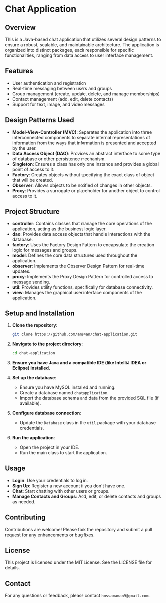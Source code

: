 # Chat Application

## Overview

This is a Java-based chat application that utilizes several design patterns to ensure a robust, scalable, and maintainable architecture. The application is organized into distinct packages, each responsible for specific functionalities, ranging from data access to user interface management.

## Features

- User authentication and registration  
- Real-time messaging between users and groups  
- Group management (create, update, delete, and manage memberships)  
- Contact management (add, edit, delete contacts)  
- Support for text, image, and video messages  

## Design Patterns Used

- **Model-View-Controller (MVC)**: Separates the application into three interconnected components to separate internal representations of information from the ways that information is presented and accepted by the user.  
- **Data Access Object (DAO)**: Provides an abstract interface to some type of database or other persistence mechanism.  
- **Singleton**: Ensures a class has only one instance and provides a global point of access to it.  
- **Factory**: Creates objects without specifying the exact class of object that will be created.  
- **Observer**: Allows objects to be notified of changes in other objects.  
- **Proxy**: Provides a surrogate or placeholder for another object to control access to it.  

## Project Structure

- **controller**: Contains classes that manage the core operations of the application, acting as the business logic layer.  
- **dao**: Provides data access objects that handle interactions with the database.  
- **factory**: Uses the Factory Design Pattern to encapsulate the creation logic for messages and groups.  
- **model**: Defines the core data structures used throughout the application.  
- **observer**: Implements the Observer Design Pattern for real-time updates.  
- **proxy**: Implements the Proxy Design Pattern for controlled access to message sending.  
- **util**: Provides utility functions, specifically for database connectivity.  
- **view**: Manages the graphical user interface components of the application.  

## Setup and Installation

1. **Clone the repository**:  
   ```bash
   git clone https://github.com/am94an/chat-application.git
   ```

2. **Navigate to the project directory**:  
   ```bash
   cd chat-application
   ```

3. **Ensure you have Java and a compatible IDE (like IntelliJ IDEA or Eclipse) installed.**

4. **Set up the database**:  
   - Ensure you have MySQL installed and running.  
   - Create a database named `chatapplication`.  
   - Import the database schema and data from the provided SQL file (if available).  

5. **Configure database connection**:  
   - Update the `Database` class in the `util` package with your database credentials.  

6. **Run the application**:  
   - Open the project in your IDE.  
   - Run the main class to start the application.  

## Usage

- **Login**: Use your credentials to log in.  
- **Sign Up**: Register a new account if you don't have one.  
- **Chat**: Start chatting with other users or groups.  
- **Manage Contacts and Groups**: Add, edit, or delete contacts and groups as needed.  

## Contributing

Contributions are welcome! Please fork the repository and submit a pull request for any enhancements or bug fixes.  

## License

This project is licensed under the MIT License. See the LICENSE file for details.  

## Contact

For any questions or feedback, please contact `hossamaman9@gmail.com`.  

